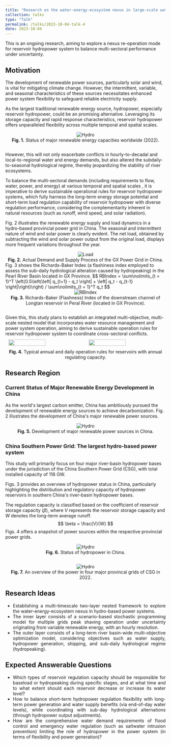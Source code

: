 ```yaml
---
title: "Research on the water-energy-ecosystem nexus in large-scale water-energy systems"
collection: talks
type: "Talk"
permalink: /talks/2023-10-04-talk-4
date: 2023-10-04
---
```


This is an ongoing research, aiming to explore a nexus re-operation mode for reservoir hydropower system to balance multi-sectoral performance under uncertainty. 

<h2>Motivation</h2>

The development of renewable power sources, particularly solar and wind, is vital for mitigating climate change. However, the intermittent, variable, and seasonal characteristics of these sources necessitates enhanced power system flexibility to safeguard reliable electricity supply. 

As the largest traditional renewable energy source, hydropower, especially reservoir hydropower, could be an promising alternative. Leveraging its storage capacity and rapid response characteristics, reservoir hydropower offers unparalleled flexibility across multiple temporal and spatial scales.

<div style="text-align: center;">
  <img src="http://prelude0324.github.io/academic_pages/images/post_2_fig_1.png#pic_center" alt="Hydro" style="max-width: 100%; height: auto;" />
</div>
<div style="text-align: center; margin-bottom: 2em">
<b>Fig. 1.</b> Status of major renewable energy capacities worldwide (2022).
</div>


However, this will not only exacerbate conflicts in hourly-to-decadal and local-to-regional water and energy demands, but also altered the subdaily-to-seasonal hydrological regime, thereby jeopardizing the stability of river ecosystems.

To balance the multi-sectoral demands (including requirements to flow, water, power, and energy) at various temporal and spatial scales , it is imperative to derive sustainable operational rules for reservoir hydropower systems, which fully harness the long-term energy storage potential and short-term load regulation capability of reservoir hydropower with diverse regulation performance, considering the complementarity inherent in natural resources (such as runoff, wind speed, and solar radiation). 

Fig. 2 illustrates the renewable energy supply and load dynamics in a hydro-based provincial power grid in China. The seasonal and intermittent nature of wind and solar power is clearly evident. The net load, obtained by subtracting the wind and solar power output from the original load, displays more frequent variations throughout the year.

<div style="text-align: center;">
  <img src="http://prelude0324.github.io/academic_pages/images/research_6_fig_5.png#pic_center" alt="Load" style="max-width: 100%; height: auto;" />
</div>
<div style="text-align: center;">
<b>Fig. 2.</b> Actual Demand and Supply Process of the GX Power Grid in China.
</div>
Fig. 3 shows the Richards-Baker Index (a flashiness index employed to assess the sub-daily hydrological alteration caused by hydropeaking) in the Pearl River Basin located in GX Province.
$$
RBIndex = \sum\nolimits_{t = 1}^T \left(0.5\left(\left| q_{t+1} - q_t \right| + \left| q_t - q_{t-1} \right|\right)\right) / \sum\nolimits_{t = 1}^T q_t
$$

<div style="text-align: center;">
  <img src="http://prelude0324.github.io/academic_pages/images/research_6_fig_6.png#pic_center" alt="RBIndex" style="max-width: 100%; height: auto;" />
</div>


<div style="text-align: center; margin-bottom: 2em">
<b>Fig. 3.</b> Richards-Baker (Flashness) Index of the downstream channel of Longtan reservoir in Peral River (located in GX Province).
</div>
Given this, this study plans to establish an integrated multi-objective, multi-scale nested model that incorporates water resource management and power system operation, aiming to derive sustainable operation rules for reservoir hydropower system to coordinate cross-sectoral conflicts.



<html>

<head>
  <style>
    .gallery {
      display: flex;
      flex-wrap: wrap;
      justify-content: center;
    }
    .gallery img {
      width: 50%;
      padding: 10px;
      box-sizing: border-box;
    }
  </style>
</head>
<body>

  <div class="gallery">
    <img src="http://prelude0324.github.io/academic_pages/images/research_6_fig_4.png">
    <img src="http://prelude0324.github.io/academic_pages/images/research_6_fig_7.png">
  </div>
</body>
</html>

<div style="text-align: center;">
<b>Fig. 4.</b> Typical annual and daily operation rules for reservoirs with annual regulating capacity.
</div>
<h2>Research Region</h2>

<h3>Current Status of Major Renewable Energy Development in China</h3>

As the world's largest carbon emitter, China has ambitiously pursued the development of renewable energy sources to achieve decarbonization. Fig. 2 illustrates the development of China's major renewable power sources.

<div style="text-align: center;">
  <img src="http://prelude0324.github.io/academic_pages/images/research_6_fig_1.png#pic_center" alt="Hydro" style="max-width: 100%; height: auto;" />
</div>
<div style="text-align: center; margin-bottom: 2em">
<b>Fig. 5.</b> Development of major renewable power sources in China.
</div>

<h3>China Southern Power Grid: The largest hydro-based power system</h3>

This study will primarily focus on four major river-basin hydropower bases under the jurisdiction of the China Southern Power Grid (CSG), with total installed capacity of 118 GW.

Figs. 3 provides an overview of hydropower status in China, particularly highlighting the distribution and regulatory capacity of hydropower reservoirs in southern China's river-basin hydropower bases. 

The regulation capacity is classified based on the coefficient of reservoir storage capacity ($\beta$), where $V$ represents the reservoir storage capacity and $W$ denotes the long-term average runoff.
$$
\beta  = \frac{V}{W}
$$
Figs. 4 offers a snapshot of power sources within the respective provincial power grids.

<div style="text-align: center;">
  <img src="http://prelude0324.github.io/academic_pages/images/research_6_fig_2.png#pic_center" alt="Hydro" style="max-width: 90%; height: auto;" />
</div>
<div style="text-align: center;">
<b>Fig. 6.</b> Status of hydropower in China.
</div>



<div style="text-align: center; margin-top: 2em">
  <img src="http://prelude0324.github.io/academic_pages/images/research_6_fig_3.png#pic_center" alt="Hydro" style="max-width: 90%; height: auto;" />
</div>
<div style="text-align: center;">
<b>Fig. 7.</b> An overview of the power in four major provincal grids of CSG in 2022.
</div>


<h2>Research Ideas</h2>

- <div style="text-align: justify;">
  Establishing a multi-timescale two-layer nested framework to explore the water-energy-ecosystem nexus in hydro-based power systems.
  </div>

- <div style="text-align: justify;">
  The inner layer consists of a scenario-based stochastic programming model for multiple grids peak shaving operation under uncertainty originating from variable renewable energy, with an hourly resolution.
  </div>

- <div style="text-align: justify;">
  The outer layer consists of a long-term river basin-wide multi-objective optimization model, considering objectives such as water supply, hydropower generation, shipping, and sub-daily hydrological regime (hydropeaking).
  </div>

<h2>Expected Answerable Questions</h2>

- <div style="text-align: justify;">
  Which types of reservoir regulation capacity should be responsible for baseload or hydropeaking during specific stages, and at what time and to what extent should each reservoir decrease or increase its water level?
  </div>

- <div style="text-align: justify;">
  How to balance short-term hydropower regulation flexibility with long-term power generation and water supply benefits (via end-of-day water levels), while coordinating with sub-day hydrological alternations (through hydropower output adjustments).
  </div>

- <div style="text-align: justify;">
  How are the comprehensive water demand requirements of flood control and emergency water regulation (such as saltwater intrusion prevention) limiting the role of hydropower in the power system (in terms of flexibility and power generation)?
  </div>
